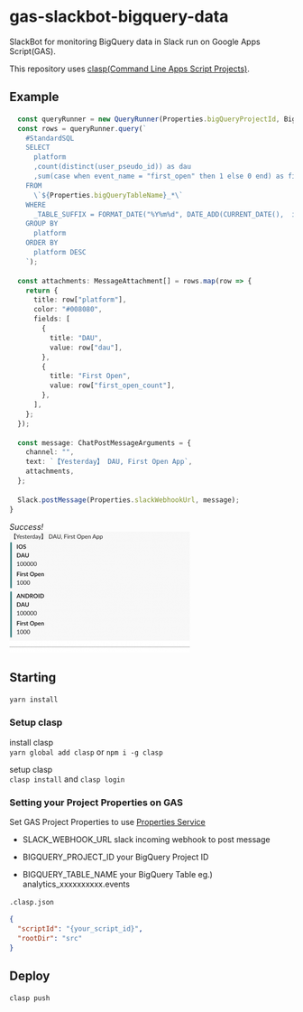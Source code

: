 # gas-slackbot-bigquery-data
SlackBot for monitoring BigQuery data in Slack run on Google Apps Script(GAS).  

This repository uses [clasp(Command Line Apps Script Projects)](https://developers.google.com/apps-script/guides/clasp).

## Example
```typescript
  const queryRunner = new QueryRunner(Properties.bigQueryProjectId, Bigquery);
  const rows = queryRunner.query(`
    #StandardSQL
    SELECT
      platform
      ,count(distinct(user_pseudo_id)) as dau
      ,sum(case when event_name = "first_open" then 1 else 0 end) as first_open_count
    FROM
      \`${Properties.bigQueryTableName}_*\`
    WHERE
      _TABLE_SUFFIX = FORMAT_DATE("%Y%m%d", DATE_ADD(CURRENT_DATE(),  interval - 1 day))
    GROUP BY
      platform  
    ORDER BY 
      platform DESC  
    `);

  const attachments: MessageAttachment[] = rows.map(row => {
    return {
      title: row["platform"],
      color: "#008080",
      fields: [
        {
          title: "DAU",
          value: row["dau"],
        },
        {
          title: "First Open",
          value: row["first_open_count"],
        },
      ],
    };
  });

  const message: ChatPostMessageArguments = {
    channel: "",
    text: `【Yesterday】 DAU, First Open App`,
    attachments,
  };

  Slack.postMessage(Properties.slackWebhookUrl, message);
}
```

*Success!*  
![screenshot](art/screenshot.png)

## Starting
`yarn install`

### Setup clasp
install clasp  
`yarn global add clasp` or `npm i -g clasp`  

setup clasp  
`clasp install`  and `clasp login`

### Setting your Project Properties on GAS
Set GAS Project Properties to use [Properties Service](https://developers.google.com/apps-script/reference/properties)

- SLACK_WEBHOOK_URL
slack incoming webhook to post message

- BIGQUERY_PROJECT_ID
your BigQuery Project ID

- BIGQUERY_TABLE_NAME
your BigQuery Table  eg.) analytics_xxxxxxxxxx.events


`.clasp.json`  
```json
{
  "scriptId": "{your_script_id}",
  "rootDir": "src"
}
```

## Deploy
`clasp push`

